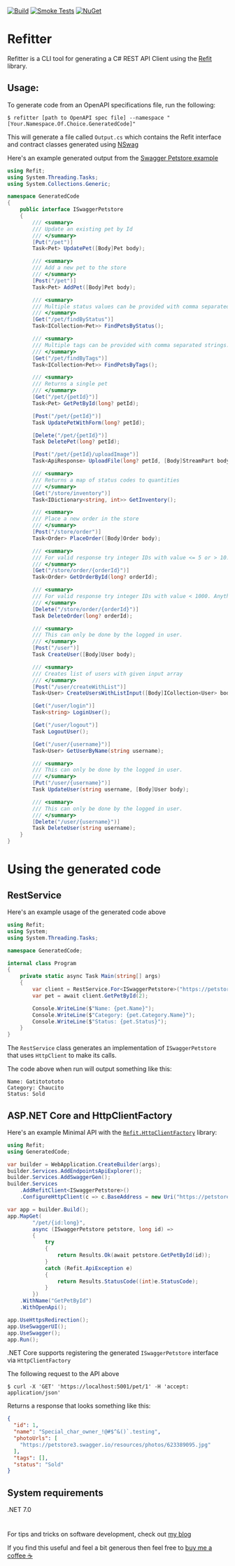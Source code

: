 [![Build](https://github.com/christianhelle/refitter/actions/workflows/build.yml/badge.svg)](https://github.com/christianhelle/refitter/actions/workflows/build.yml)
[![Smoke Tests](https://github.com/christianhelle/refitter/actions/workflows/smoke-tests.yml/badge.svg)](https://github.com/christianhelle/refitter/actions/workflows/smoke-tests.yml)
[![NuGet](https://img.shields.io/nuget/v/refitter.svg?style=flat-square)](http://www.nuget.org/packages/refitter)

# Refitter
Refitter is a CLI tool for generating a C# REST API Client using the [Refit](https://github.com/reactiveui/refit) library. 

## Usage:

To generate code from an OpenAPI specifications file, run the following:

```shell
$ refitter [path to OpenAPI spec file] --namespace "[Your.Namespace.Of.Choice.GeneratedCode]"
```

This will generate a file called `Output.cs` which contains the Refit interface and contract classes generated using [NSwag](https://github.com/RicoSuter/NSwag)


Here's an example generated output from the [Swagger Petstore example](https://petstore3.swagger.io)

```cs
using Refit;
using System.Threading.Tasks;
using System.Collections.Generic;

namespace GeneratedCode
{
    public interface ISwaggerPetstore
    {
        /// <summary>
        /// Update an existing pet by Id
        /// </summary>
        [Put("/pet")]
        Task<Pet> UpdatePet([Body]Pet body);

        /// <summary>
        /// Add a new pet to the store
        /// </summary>
        [Post("/pet")]
        Task<Pet> AddPet([Body]Pet body);

        /// <summary>
        /// Multiple status values can be provided with comma separated strings
        /// </summary>
        [Get("/pet/findByStatus")]
        Task<ICollection<Pet>> FindPetsByStatus();

        /// <summary>
        /// Multiple tags can be provided with comma separated strings. Use tag1, tag2, tag3 for testing.
        /// </summary>
        [Get("/pet/findByTags")]
        Task<ICollection<Pet>> FindPetsByTags();

        /// <summary>
        /// Returns a single pet
        /// </summary>
        [Get("/pet/{petId}")]
        Task<Pet> GetPetById(long? petId);

        [Post("/pet/{petId}")]
        Task UpdatePetWithForm(long? petId);

        [Delete("/pet/{petId}")]
        Task DeletePet(long? petId);

        [Post("/pet/{petId}/uploadImage")]
        Task<ApiResponse> UploadFile(long? petId, [Body]StreamPart body);

        /// <summary>
        /// Returns a map of status codes to quantities
        /// </summary>
        [Get("/store/inventory")]
        Task<IDictionary<string, int>> GetInventory();

        /// <summary>
        /// Place a new order in the store
        /// </summary>
        [Post("/store/order")]
        Task<Order> PlaceOrder([Body]Order body);

        /// <summary>
        /// For valid response try integer IDs with value <= 5 or > 10. Other values will generated exceptions
        /// </summary>
        [Get("/store/order/{orderId}")]
        Task<Order> GetOrderById(long? orderId);

        /// <summary>
        /// For valid response try integer IDs with value < 1000. Anything above 1000 or nonintegers will generate API errors
        /// </summary>
        [Delete("/store/order/{orderId}")]
        Task DeleteOrder(long? orderId);

        /// <summary>
        /// This can only be done by the logged in user.
        /// </summary>
        [Post("/user")]
        Task CreateUser([Body]User body);

        /// <summary>
        /// Creates list of users with given input array
        /// </summary>
        [Post("/user/createWithList")]
        Task<User> CreateUsersWithListInput([Body]ICollection<User> body);

        [Get("/user/login")]
        Task<string> LoginUser();

        [Get("/user/logout")]
        Task LogoutUser();

        [Get("/user/{username}")]
        Task<User> GetUserByName(string username);

        /// <summary>
        /// This can only be done by the logged in user.
        /// </summary>
        [Put("/user/{username}")]
        Task UpdateUser(string username, [Body]User body);

        /// <summary>
        /// This can only be done by the logged in user.
        /// </summary>
        [Delete("/user/{username}")]
        Task DeleteUser(string username);
    }
}
```

# Using the generated code

## RestService

Here's an example usage of the generated code above

```cs
using Refit;
using System;
using System.Threading.Tasks;

namespace GeneratedCode;

internal class Program
{
    private static async Task Main(string[] args)
    {
        var client = RestService.For<ISwaggerPetstore>("https://petstore3.swagger.io/api/v3");
        var pet = await client.GetPetById(2);

        Console.WriteLine($"Name: {pet.Name}");
        Console.WriteLine($"Category: {pet.Category.Name}");
        Console.WriteLine($"Status: {pet.Status}");
    }
}
```

The `RestService` class generates an implementation of `ISwaggerPetstore` that uses `HttpClient` to make its calls. 

The code above when run will output something like this:

```
Name: Gatitotototo
Category: Chaucito
Status: Sold
```

## ASP.NET Core and HttpClientFactory

Here's an example Minimal API with the [`Refit.HttpClientFactory`](https://www.nuget.org/packages/Refit.HttpClientFactory) library:

```cs
using Refit;
using GeneratedCode;

var builder = WebApplication.CreateBuilder(args);
builder.Services.AddEndpointsApiExplorer();
builder.Services.AddSwaggerGen();
builder.Services
    .AddRefitClient<ISwaggerPetstore>()
    .ConfigureHttpClient(c => c.BaseAddress = new Uri("https://petstore3.swagger.io/api/v3"));

var app = builder.Build();
app.MapGet(
        "/pet/{id:long}",
        async (ISwaggerPetstore petstore, long id) =>
        {
            try
            {
                return Results.Ok(await petstore.GetPetById(id));
            }
            catch (Refit.ApiException e)
            {
                return Results.StatusCode((int)e.StatusCode);
            }
        })
    .WithName("GetPetById")
    .WithOpenApi();

app.UseHttpsRedirection();
app.UseSwaggerUI();
app.UseSwagger();
app.Run();
```

.NET Core supports registering the generated `ISwaggerPetstore` interface via `HttpClientFactory`

The following request to the API above
```shell
$ curl -X 'GET' 'https://localhost:5001/pet/1' -H 'accept: application/json'
```

Returns a response that looks something like this:
```json
{
  "id": 1,
  "name": "Special_char_owner_!@#$^&()`.testing",
  "photoUrls": [
    "https://petstore3.swagger.io/resources/photos/623389095.jpg"
  ],
  "tags": [],
  "status": "Sold"
}
```

## System requirements
.NET 7.0

#

For tips and tricks on software development, check out [my blog](https://christianhelle.com)

If you find this useful and feel a bit generous then feel free to [buy me a coffee ☕](https://www.buymeacoffee.com/christianhelle)
